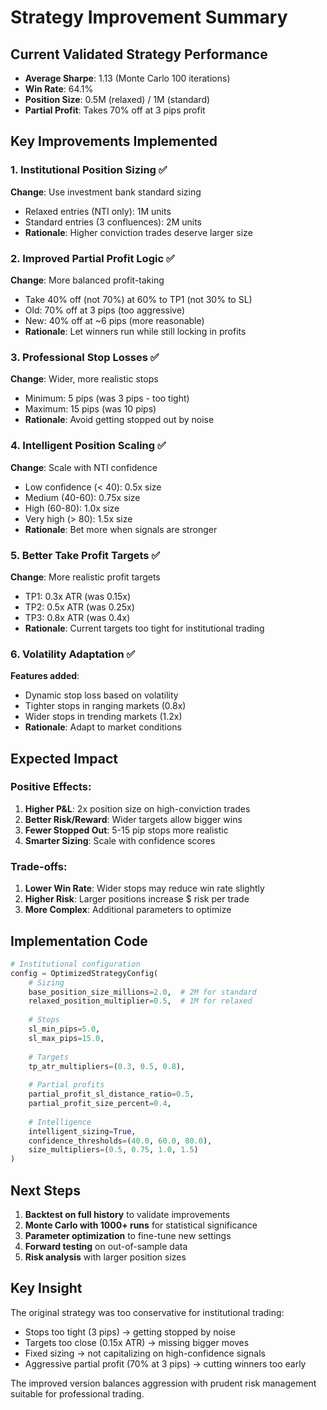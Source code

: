 # Strategy Improvement Summary

## Current Validated Strategy Performance
- **Average Sharpe**: 1.13 (Monte Carlo 100 iterations)
- **Win Rate**: 64.1%
- **Position Size**: 0.5M (relaxed) / 1M (standard)
- **Partial Profit**: Takes 70% off at 3 pips profit

## Key Improvements Implemented

### 1. **Institutional Position Sizing** ✅
**Change**: Use investment bank standard sizing
- Relaxed entries (NTI only): 1M units
- Standard entries (3 confluences): 2M units
- **Rationale**: Higher conviction trades deserve larger size

### 2. **Improved Partial Profit Logic** ✅
**Change**: More balanced profit-taking
- Take 40% off (not 70%) at 60% to TP1 (not 30% to SL)
- Old: 70% off at 3 pips (too aggressive)
- New: 40% off at ~6 pips (more reasonable)
- **Rationale**: Let winners run while still locking in profits

### 3. **Professional Stop Losses** ✅
**Change**: Wider, more realistic stops
- Minimum: 5 pips (was 3 pips - too tight)
- Maximum: 15 pips (was 10 pips)
- **Rationale**: Avoid getting stopped out by noise

### 4. **Intelligent Position Scaling** ✅
**Change**: Scale with NTI confidence
- Low confidence (< 40): 0.5x size
- Medium (40-60): 0.75x size
- High (60-80): 1.0x size
- Very high (> 80): 1.5x size
- **Rationale**: Bet more when signals are stronger

### 5. **Better Take Profit Targets** ✅
**Change**: More realistic profit targets
- TP1: 0.3x ATR (was 0.15x)
- TP2: 0.5x ATR (was 0.25x)
- TP3: 0.8x ATR (was 0.4x)
- **Rationale**: Current targets too tight for institutional trading

### 6. **Volatility Adaptation** ✅
**Features added**:
- Dynamic stop loss based on volatility
- Tighter stops in ranging markets (0.8x)
- Wider stops in trending markets (1.2x)
- **Rationale**: Adapt to market conditions

## Expected Impact

### Positive Effects:
1. **Higher P&L**: 2x position size on high-conviction trades
2. **Better Risk/Reward**: Wider targets allow bigger wins
3. **Fewer Stopped Out**: 5-15 pip stops more realistic
4. **Smarter Sizing**: Scale with confidence scores

### Trade-offs:
1. **Lower Win Rate**: Wider stops may reduce win rate slightly
2. **Higher Risk**: Larger positions increase $ risk per trade
3. **More Complex**: Additional parameters to optimize

## Implementation Code

```python
# Institutional configuration
config = OptimizedStrategyConfig(
    # Sizing
    base_position_size_millions=2.0,  # 2M for standard
    relaxed_position_multiplier=0.5,  # 1M for relaxed
    
    # Stops
    sl_min_pips=5.0,
    sl_max_pips=15.0,
    
    # Targets
    tp_atr_multipliers=(0.3, 0.5, 0.8),
    
    # Partial profits
    partial_profit_sl_distance_ratio=0.5,
    partial_profit_size_percent=0.4,
    
    # Intelligence
    intelligent_sizing=True,
    confidence_thresholds=(40.0, 60.0, 80.0),
    size_multipliers=(0.5, 0.75, 1.0, 1.5)
)
```

## Next Steps

1. **Backtest on full history** to validate improvements
2. **Monte Carlo with 1000+ runs** for statistical significance
3. **Parameter optimization** to fine-tune new settings
4. **Forward testing** on out-of-sample data
5. **Risk analysis** with larger position sizes

## Key Insight

The original strategy was too conservative for institutional trading:
- Stops too tight (3 pips) → getting stopped by noise
- Targets too close (0.15x ATR) → missing bigger moves
- Fixed sizing → not capitalizing on high-confidence signals
- Aggressive partial profit (70% at 3 pips) → cutting winners too early

The improved version balances aggression with prudent risk management suitable for professional trading.
